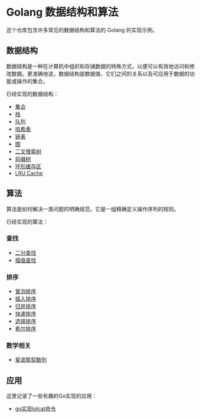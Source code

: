 # Golang 数据结构和算法

这个仓库包含许多常见的数据结构和算法的 Golang 的实现示例。

## 数据结构

数据结构是一种在计算机中组织和存储数据的特殊方式，以便可以有效地访问和修改数据。更准确地说，数据结构是数据值、它们之间的关系以及可应用于数据的功能或操作的集合。

已经实现的数据结构：

- [集合](collections/set/set.go)
- [栈](collections/stack/stack.go)
- [队列](collections/queue/queue.go)
- [哈希表](collections/hashmap/hashmap.go)
- [链表](collections/linkedlist/linkedlist.go)
- [图](collections/graph/graph.go)
- [二叉搜索树](collections/tree/bin_search_tree.go)
- [前缀树](collections/tree/trie.go)
- [环形缓存区](collections/ringbuffer/ring_buffer.go)
- [LRU Cache](collections/cache//lru_cache.go)

## 算法

算法是如何解决一类问题的明确规范，它是一组精确定义操作序列的规则。

已经实现的算法：

### 查找
- [二分查找](algorithms/search/binary_search.go)
- [插值查找](algorithms/search/interpolation_search.go)
### 排序
- [冒泡排序](algorithms/sort/bubble_sort.go)
- [插入排序](algorithms/sort/insertion_sort.go)
- [归并排序](algorithms/sort/merge_sort.go)
- [快速排序](algorithms/sort/quick_sort.go)
- [选择排序](algorithms/sort/selection_sort.go)
- [希尔排序](algorithms/sort/shell_sort.go)

### 数学相关
- [斐波那契数列](algorithms/mathematical/fibonacci.go)

## 应用

这里记录了一些有趣的Go实现的应用：
- [go实现lolcat命令](applications/gololcat/main.go)
